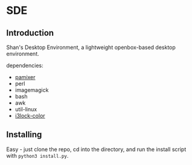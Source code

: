 # SDE

## Introduction
Shan's Desktop Environment, a lightweight openbox-based desktop environment.

dependencies:

- [pamixer](https://github.com/cdemoulins/pamixer)
- perl
- imagemagick
- bash
- awk
- util-linux
- [i3lock-color](https://github.com/PandorasFox/i3lock-color)


## Installing

Easy - just clone the repo, cd into the directory, and run the install script with ```python3 install.py```.
